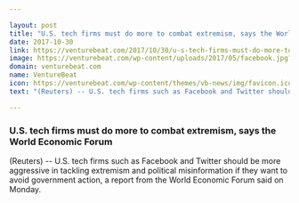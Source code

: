 ```yaml
---

layout: post
title: "U.S. tech firms must do more to combat extremism, says the World Economic Forum"
date: 2017-10-30
link: https://venturebeat.com/2017/10/30/u-s-tech-firms-must-do-more-to-combat-extremism-says-the-world-economic-forum/
image: https://venturebeat.com/wp-content/uploads/2017/05/facebook.jpg?fit=780%2C435&strip=all
domain: venturebeat.com
name: VentureBeat
icon: https://venturebeat.com/wp-content/themes/vb-news/img/favicon.ico
text: "(Reuters) -- U.S. tech firms such as Facebook and Twitter should be more aggressive in tackling extremism and political misinformation if they want to avoid government action, a report from the World Economic Forum said on Monday."

---
```


### U.S. tech firms must do more to combat extremism, says the World Economic Forum

(Reuters) -- U.S. tech firms such as Facebook and Twitter should be more aggressive in tackling extremism and political misinformation if they want to avoid government action, a report from the World Economic Forum said on Monday.